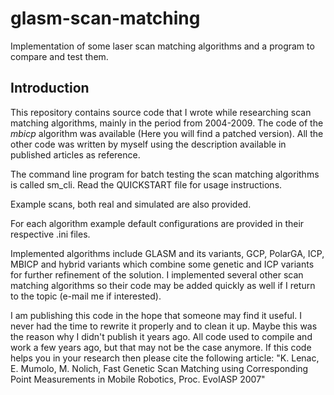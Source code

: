 glasm-scan-matching
===================

Implementation of some laser scan matching algorithms and a program to compare and test them.

## Introduction ##

This repository contains source code that I wrote while researching scan matching algorithms, mainly in the period from 2004-2009.
The code of the *mbicp* algorithm was available (Here you will find a patched version). All the other code was written by myself using the description available in published articles as reference.

The command line program for batch testing the scan matching algorithms is called sm_cli. Read the QUICKSTART file for usage instructions.

Example scans, both real and simulated are also provided.

For each algorithm example default configurations are provided in their respective .ini files.



Implemented algorithms include GLASM and its variants, GCP, PolarGA, ICP, MBICP and hybrid variants which combine some genetic and ICP variants for further refinement of the solution.
I implemented several other scan matching algorithms so their code may be added quickly as well if I return to the topic (e-mail me if interested).

I am publishing this code in the hope that someone may find it useful. I never had the time to rewrite it properly and to clean it up. Maybe this was the reason why I didn't publish it years ago.
All code used to compile and work a few years ago, but that may not be the case anymore.
If this code helps you in your research then please cite the following article:
"K. Lenac, E. Mumolo, M. Nolich,  Fast Genetic Scan Matching using Corresponding Point Measurements in Mobile Robotics, Proc. EvoIASP 2007"

